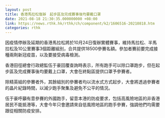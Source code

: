 ```yaml
---
layout: post
title: 香港馬拉松復辦　起步區及完成賽事後均要戴口罩
date: 2021-08-18 21:30:35.000000000 +08:00
link: https://news.rthk.hk/rthk/ch/component/k2/1606516-20210818.htm
categories: rthk
---
```


因疫情停辦及延期的香港馬拉松將於10月24日復辦實體賽事，維持馬拉松、半馬拉松及10公里賽事3個距離組別，合共提供18500參賽名額。參加者賽前要完成接種兩劑新冠疫苗，以及要接受病毒檢測。

香港田徑總會行政總監伍于豪回覆查詢時表示，所有跑手可以除口罩跑步，但在起步區及完成賽事後均要戴上口罩，大會在終點區提供口罩予參賽者。

除精英組的參賽者外，其餘組別的參賽者均以流水式方式起步，大會將透過參賽者的晶片紀錄時間，以減少跑手聚集及避免不公平的情況。

伍于豪呼籲有意參賽的外國跑手，留意本港的防疫要求，包括高風險地區的非香港居民不能抵港等，大會今年只會邀請來自低風險地區的跑手參賽，強調他們均需要跟從相關防疫安排。

